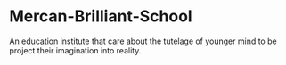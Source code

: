# Mercan-Brilliant-School
An education institute that care about the tutelage of younger mind to be project their imagination into reality.
